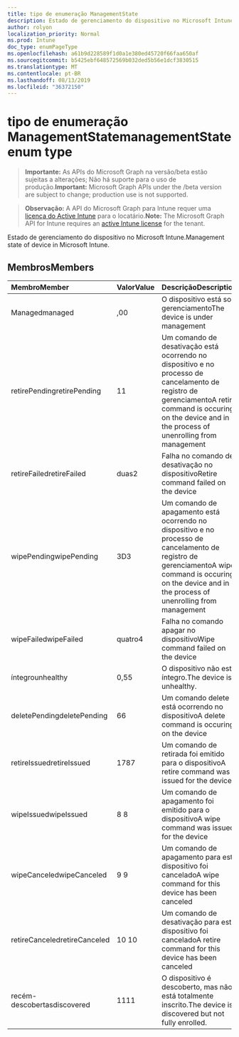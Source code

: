 ```yaml
---
title: tipo de enumeração ManagementState
description: Estado de gerenciamento do dispositivo no Microsoft Intune.
author: rolyon
localization_priority: Normal
ms.prod: Intune
doc_type: enumPageType
ms.openlocfilehash: a61b9d228589f1d0a1e380ed45720f66faa650af
ms.sourcegitcommit: b5425ebf648572569b032ded5b56e1dcf3830515
ms.translationtype: MT
ms.contentlocale: pt-BR
ms.lasthandoff: 08/13/2019
ms.locfileid: "36372150"
---
```

# <a name="managementstate-enum-type"></a><span data-ttu-id="787bc-103">tipo de enumeração ManagementState</span><span class="sxs-lookup"><span data-stu-id="787bc-103">managementState enum type</span></span>

> <span data-ttu-id="787bc-104">**Importante:** As APIs do Microsoft Graph na versão/beta estão sujeitas a alterações; Não há suporte para o uso de produção.</span><span class="sxs-lookup"><span data-stu-id="787bc-104">**Important:** Microsoft Graph APIs under the /beta version are subject to change; production use is not supported.</span></span>

> <span data-ttu-id="787bc-105">**Observação:** A API do Microsoft Graph para Intune requer uma [licença do Active Intune](https://go.microsoft.com/fwlink/?linkid=839381) para o locatário.</span><span class="sxs-lookup"><span data-stu-id="787bc-105">**Note:** The Microsoft Graph API for Intune requires an [active Intune license](https://go.microsoft.com/fwlink/?linkid=839381) for the tenant.</span></span>

<span data-ttu-id="787bc-106">Estado de gerenciamento do dispositivo no Microsoft Intune.</span><span class="sxs-lookup"><span data-stu-id="787bc-106">Management state of device in Microsoft Intune.</span></span>

## <a name="members"></a><span data-ttu-id="787bc-107">Membros</span><span class="sxs-lookup"><span data-stu-id="787bc-107">Members</span></span>
|<span data-ttu-id="787bc-108">Membro</span><span class="sxs-lookup"><span data-stu-id="787bc-108">Member</span></span>|<span data-ttu-id="787bc-109">Valor</span><span class="sxs-lookup"><span data-stu-id="787bc-109">Value</span></span>|<span data-ttu-id="787bc-110">Descrição</span><span class="sxs-lookup"><span data-stu-id="787bc-110">Description</span></span>|
|:---|:---|:---|
|<span data-ttu-id="787bc-111">Managed</span><span class="sxs-lookup"><span data-stu-id="787bc-111">managed</span></span>|<span data-ttu-id="787bc-112">,0</span><span class="sxs-lookup"><span data-stu-id="787bc-112">0</span></span>|<span data-ttu-id="787bc-113">O dispositivo está sob gerenciamento</span><span class="sxs-lookup"><span data-stu-id="787bc-113">The device is under management</span></span>|
|<span data-ttu-id="787bc-114">retirePending</span><span class="sxs-lookup"><span data-stu-id="787bc-114">retirePending</span></span>|<span data-ttu-id="787bc-115">1</span><span class="sxs-lookup"><span data-stu-id="787bc-115">1</span></span>|<span data-ttu-id="787bc-116">Um comando de desativação está ocorrendo no dispositivo e no processo de cancelamento de registro de gerenciamento</span><span class="sxs-lookup"><span data-stu-id="787bc-116">A retire command is occuring on the device and in the process of unenrolling from management</span></span>|
|<span data-ttu-id="787bc-117">retireFailed</span><span class="sxs-lookup"><span data-stu-id="787bc-117">retireFailed</span></span>|<span data-ttu-id="787bc-118">duas</span><span class="sxs-lookup"><span data-stu-id="787bc-118">2</span></span>|<span data-ttu-id="787bc-119">Falha no comando de desativação no dispositivo</span><span class="sxs-lookup"><span data-stu-id="787bc-119">Retire command failed on the device</span></span>|
|<span data-ttu-id="787bc-120">wipePending</span><span class="sxs-lookup"><span data-stu-id="787bc-120">wipePending</span></span>|<span data-ttu-id="787bc-121">3D</span><span class="sxs-lookup"><span data-stu-id="787bc-121">3</span></span>|<span data-ttu-id="787bc-122">Um comando de apagamento está ocorrendo no dispositivo e no processo de cancelamento de registro de gerenciamento</span><span class="sxs-lookup"><span data-stu-id="787bc-122">A wipe command is occuring on the device and in the process of unenrolling from management</span></span>|
|<span data-ttu-id="787bc-123">wipeFailed</span><span class="sxs-lookup"><span data-stu-id="787bc-123">wipeFailed</span></span>|<span data-ttu-id="787bc-124">quatro</span><span class="sxs-lookup"><span data-stu-id="787bc-124">4</span></span>|<span data-ttu-id="787bc-125">Falha no comando apagar no dispositivo</span><span class="sxs-lookup"><span data-stu-id="787bc-125">Wipe command failed on the device</span></span>|
|<span data-ttu-id="787bc-126">íntegro</span><span class="sxs-lookup"><span data-stu-id="787bc-126">unhealthy</span></span>|<span data-ttu-id="787bc-127">0,5</span><span class="sxs-lookup"><span data-stu-id="787bc-127">5</span></span>|<span data-ttu-id="787bc-128">O dispositivo não está íntegro.</span><span class="sxs-lookup"><span data-stu-id="787bc-128">The device is unhealthy.</span></span>|
|<span data-ttu-id="787bc-129">deletePending</span><span class="sxs-lookup"><span data-stu-id="787bc-129">deletePending</span></span>|<span data-ttu-id="787bc-130">6</span><span class="sxs-lookup"><span data-stu-id="787bc-130">6</span></span>|<span data-ttu-id="787bc-131">Um comando delete está ocorrendo no dispositivo</span><span class="sxs-lookup"><span data-stu-id="787bc-131">A delete command is occuring on the device</span></span> |
|<span data-ttu-id="787bc-132">retireIssued</span><span class="sxs-lookup"><span data-stu-id="787bc-132">retireIssued</span></span>|<span data-ttu-id="787bc-133">178</span><span class="sxs-lookup"><span data-stu-id="787bc-133">7</span></span>|<span data-ttu-id="787bc-134">Um comando de retirada foi emitido para o dispositivo</span><span class="sxs-lookup"><span data-stu-id="787bc-134">A retire command was issued for the device</span></span>|
|<span data-ttu-id="787bc-135">wipeIssued</span><span class="sxs-lookup"><span data-stu-id="787bc-135">wipeIssued</span></span>|<span data-ttu-id="787bc-136">8 </span><span class="sxs-lookup"><span data-stu-id="787bc-136">8</span></span>|<span data-ttu-id="787bc-137">Um comando de apagamento foi emitido para o dispositivo</span><span class="sxs-lookup"><span data-stu-id="787bc-137">A wipe command was issued for the device</span></span>|
|<span data-ttu-id="787bc-138">wipeCanceled</span><span class="sxs-lookup"><span data-stu-id="787bc-138">wipeCanceled</span></span>|<span data-ttu-id="787bc-139">9 </span><span class="sxs-lookup"><span data-stu-id="787bc-139">9</span></span>|<span data-ttu-id="787bc-140">Um comando de apagamento para este dispositivo foi cancelado</span><span class="sxs-lookup"><span data-stu-id="787bc-140">A wipe command for this device has been canceled</span></span>|
|<span data-ttu-id="787bc-141">retireCanceled</span><span class="sxs-lookup"><span data-stu-id="787bc-141">retireCanceled</span></span>|<span data-ttu-id="787bc-142">10 </span><span class="sxs-lookup"><span data-stu-id="787bc-142">10</span></span>|<span data-ttu-id="787bc-143">Um comando de desativação para este dispositivo foi cancelado</span><span class="sxs-lookup"><span data-stu-id="787bc-143">A retire command for this device has been canceled</span></span>|
|<span data-ttu-id="787bc-144">recém-descobertas</span><span class="sxs-lookup"><span data-stu-id="787bc-144">discovered</span></span>|<span data-ttu-id="787bc-145">11</span><span class="sxs-lookup"><span data-stu-id="787bc-145">11</span></span>|<span data-ttu-id="787bc-146">O dispositivo é descoberto, mas não está totalmente inscrito.</span><span class="sxs-lookup"><span data-stu-id="787bc-146">The device is discovered but not fully enrolled.</span></span>|



